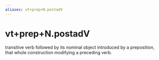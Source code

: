 ```yaml
---
aliases: vt+prep+N.postadV
---
```

# vt+prep+N.postadV

transitive verb followed by its nominal object introduced by a preposition, that whole construction modifying a preceding verb.